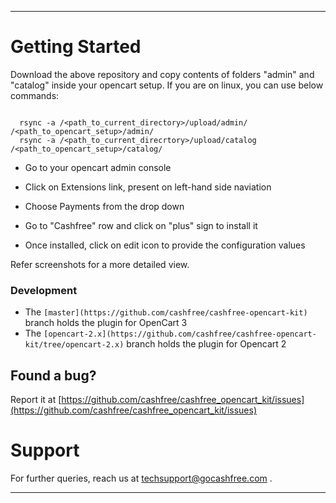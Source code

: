 *********************************************************************************
# Getting Started

Download the above repository and copy contents of folders "admin" and "catalog" inside your opencart setup. If you are on linux, you can use below commands:

```
  
  rsync -a /<path_to_current_directory>/upload/admin/ /<path_to_opencart_setup>/admin/
  rsync -a /<path_to_current_direcrtory>/upload/catalog /<path_to_opencart_setup>/catalog/

 ```
- Go to your opencart admin console

- Click on Extensions link, present on left-hand side naviation

- Choose Payments from the drop down

- Go to "Cashfree" row and click on "plus" sign to install it

- Once installed, click on edit icon to provide the configuration values

 Refer screenshots for a more detailed view.

 ### Development

- The `[master](https://github.com/cashfree/cashfree-opencart-kit)` branch holds the plugin for OpenCart 3
- The `[opencart-2.x](https://github.com/cashfree/cashfree-opencart-kit/tree/opencart-2.x)` branch holds the plugin for Opencart 2

## Found a bug?

Report it at [https://github.com/cashfree/cashfree_opencart_kit/issues](https://github.com/cashfree/cashfree_opencart_kit/issues)

# Support

For further queries, reach us at techsupport@gocashfree.com .

********************************************************************************** 
